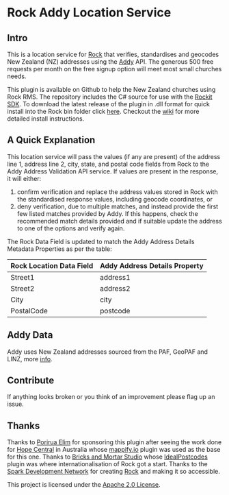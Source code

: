 # Rock Addy Location Service

## Intro
This is a location service for [Rock](http://rockrms.com) that verifies, standardises and geocodes New Zealand (NZ) addresses using the [Addy](http://mappify.io) API. The generous 500 free requests per month on the free signup option will meet most small churches needs.

This plugin is available on Github to help the New Zealand churches using Rock RMS.  The repository includes the C# source for use with the [Rockit SDK](http://www.rockrms.com/Rock/Developer). To download the latest release of the plugin in .dll format for quick install into the Rock bin folder click [here](https://github.com/stewmystre/Addy/releases/latest). Checkout the [wiki](https://github.com/stewmystre/Addy/wiki) for more detailed install instructions.

## A Quick Explanation
This location service will pass the values (if any are present) of the address line 1, address line 2, city, state, and postal code fields from Rock to the Addy Address Validation API service. If values are present in the response, it will either:
1. confirm verification and replace the address values stored in Rock with the standardised response values, including geocode coordinates, or
2. deny verification, due to multiple matches, and instead provide the first few listed matches provided by Addy. If this happens, check the recommended match details provided and if suitable update the address to one of the options and verify again.

The Rock Data Field is updated to match the Addy Address Details Metadata Properties as per the table:

Rock Location Data Field | Addy Address Details Property
---- | ----
Street1| address1
Street2 | address2
City | city
PostalCode | postcode

## Addy Data
Addy uses New Zealand addresses sourced from the PAF, GeoPAF and LINZ, more [info](https://www.addy.co.nz/faq-where-does-address-lookup-data-come-from).

## Contribute
If anything looks broken or you think of an improvement please flag up an issue.

## Thanks
Thanks to [Porirua Elim](https://www.porirua.elim.org.nz/) for sponsoring this plugin after seeing the work done for [Hope Central](https://hopecentral.melbourne/) in Australia whose [mappify.io](https://github.com/hopecentral/mappify.io) plugin was used as the base for this one.
Thanks to [Bricks and Mortar Studio](https://bricksandmortarstudio.com/) whose [IdealPostcodes](https://github.com/BricksandMortar/IdealPostcodes) plugin was where internationalisation of Rock got a start.
Thanks to the [Spark Development Network](https://sparkdevnetwork.org/) for creating [Rock](https://github.com/SparkDevNetwork/Rock) and making it so accessible.

This project is licensed under the [Apache 2.0 License](http://www.apache.org/licenses/LICENSE-2.0.html).
